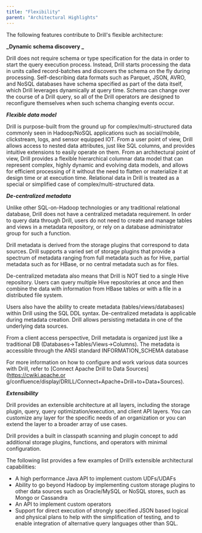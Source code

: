 ```yaml
---
title: "Flexibility"
parent: "Architectural Highlights"
---
```

The following features contribute to Drill's flexible architecture:

**_Dynamic schema discovery _**

Drill does not require schema or type specification for the data in order to
start the query execution process. Instead, Drill starts processing the data
in units called record-batches and discovers the schema on the fly during
processing. Self-describing data formats such as Parquet, JSON, AVRO, and
NoSQL databases have schema specified as part of the data itself, which Drill
leverages dynamically at query time. Schema can change over the course of a
Drill query, so all of the Drill operators are designed to reconfigure
themselves when such schema changing events occur.

**_Flexible data model_**

Drill is purpose-built from the ground up for complex/multi-structured data
commonly seen in Hadoop/NoSQL applications such as social/mobile, clickstream,
logs, and sensor equipped IOT. From a user point of view, Drill allows access
to nested data attributes, just like SQL columns, and provides intuitive
extensions to easily operate on them. From an architectural point of view,
Drill provides a flexible hierarchical columnar data model that can represent
complex, highly dynamic and evolving data models, and allows for efficient
processing of it without the need to flatten or materialize it at design time
or at execution time. Relational data in Drill is treated as a special or
simplified case of complex/multi-structured data.

**_De-centralized metadata_**

Unlike other SQL-on-Hadoop technologies or any traditional relational
database, Drill does not have a centralized metadata requirement. In order to
query data through Drill, users do not need to create and manage tables and
views in a metadata repository, or rely on a database administrator group for
such a function.

Drill metadata is derived from the storage plugins that correspond to data
sources. Drill supports a varied set of storage plugins that provide a
spectrum of metadata ranging from full metadata such as for Hive, partial
metadata such as for HBase, or no central metadata such as for files.

De-centralized metadata also means that Drill is NOT tied to a single Hive
repository. Users can query multiple Hive repositories at once and then
combine the data with information from HBase tables or with a file in a
distributed file system.

Users also have the ability to create metadata (tables/views/databases) within
Drill using the SQL DDL syntax. De-centralized metadata is applicable during
metadata creation. Drill allows persisting metadata in one of the underlying
data sources.

From a client access perspective, Drill metadata is organized just like a
traditional DB (Databases->Tables/Views->Columns). The metadata is accessible
through the ANSI standard INFORMATION_SCHEMA database

For more information on how to configure and work various data sources with
Drill, refer to [Connect Apache Drill to Data Sources](https://cwiki.apache.or
g/confluence/display/DRILL/Connect+Apache+Drill+to+Data+Sources).

**_Extensibility_**

Drill provides an extensible architecture at all layers, including the storage
plugin, query, query optimization/execution, and client API layers. You can
customize any layer for the specific needs of an organization or you can
extend the layer to a broader array of use cases.

Drill provides a built in classpath scanning and plugin concept to add
additional storage plugins, functions, and operators with minimal
configuration.

The following list provides a few examples of Drill’s extensible architectural
capabilities:

* A high performance Java API to implement custom UDFs/UDAFs
* Ability to go beyond Hadoop by implementing custom storage plugins to other data sources such as Oracle/MySQL or NoSQL stores, such as Mongo or Cassandra
* An API to implement custom operators
* Support for direct execution of strongly specified JSON based logical and physical plans to help with the simplification of testing, and to enable integration of alternative query languages other than SQL.